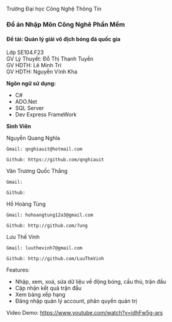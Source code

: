 Trường Đại học Công Nghệ Thông Tin
<h3>Đồ án Nhập Môn Công Nghê Phần Mềm</h3>
<h4>Đề tài: Quản lý giải vô địch bóng đá quốc gia</h4>

Lớp SE104.F23</br>
GV Lý Thuyết: Đỗ Thị Thanh Tuyền</br>
GV HDTH: Lê Minh Trí</br>
GV HDTH: Nguyễn Vĩnh Kha</br>

<b>Ngôn ngữ sử dụng:</b>
<ul>
<li>C#</li>
<li>ADO.Net</li>
<li>SQL Server</li>
<li>Dev Express FrameWork</li>
</ul>

<b>Sinh Viên</b>

Nguyễn Quang Nghĩa

    Gmail: qnghiauit@hotmail.com

    Github: https://github.com/qnghiauit

Văn Trương Quốc Thắng

    Gmail:

    Github:

Hồ Hoàng Tùng

    Gmail: hohoangtung12a3@gmail.com

    Github: http://github.com/7ung

Lưu Thế Vinh

    Gmail: luuthevinh7@gmail.com

    Github: http://github.com/LuuTheVinh

</b>Features:</b>
<ul>
<li>Nhập, xem, xoá, sửa dữ liệu về động bóng, cầu thủ, trận đấu</li>
<li>Cập nhận kết quả trận đấu</li>
<li>Xem bảng xếp hạng</li>
<li>Đăng nhập quản lý account, phân quyền quản trị</li>
</ul>

Video Demo:
https://www.youtube.com/watch?v=idhFw5g-ars
